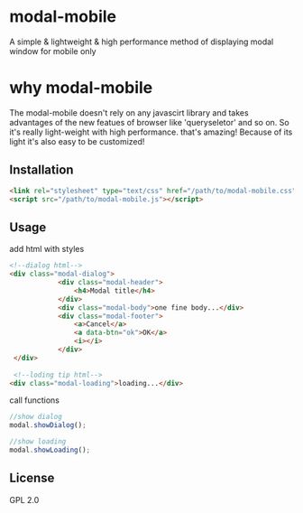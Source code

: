 # modal-mobile
A simple &amp; lightweight &amp; high performance method of displaying modal window for mobile only

# why modal-mobile
The modal-mobile doesn't rely on any javascirt library and takes advantages of the new featues of browser like 'queryseletor' and so on. So it's really light-weight with high performance. that's amazing! Because of its light it's also easy to be customized!

## Installation
```html
<link rel="stylesheet" type="text/css" href="/path/to/modal-mobile.css">
<script src="/path/to/modal-mobile.js"></script>
```
## Usage
add html with styles
```html
<!--dialog html-->
<div class="modal-dialog">
			<div class="modal-header">
				<h4>Modal title</h4>
			</div>
			<div class="modal-body">one fine body...</div>
			<div class="modal-footer">
				<a>Cancel</a>
				<a data-btn="ok">OK</a>
				<i></i>
			</div>
 </div>
 
 <!--loding tip html-->
<div class="modal-loading">loading...</div>
```
call functions
```javascript
//show dialog
modal.showDialog();

//show loading
modal.showLoading();
```

## License
GPL 2.0
